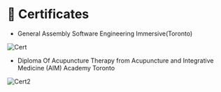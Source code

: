 # 🥇 Certificates

- General Assembly Software Engineering Immersive(Toronto)

<div class="markdown-img">

![Cert](https://i.imgur.com/FtCA9yY.png)

</div>

- Diploma Of Acupuncture Therapy from Acupuncture and Integrative Medicine (AIM) Academy Toronto

<div class="markdown-img">

![Cert2](https://i.imgur.com/t1PcBRr.png)

</div>
